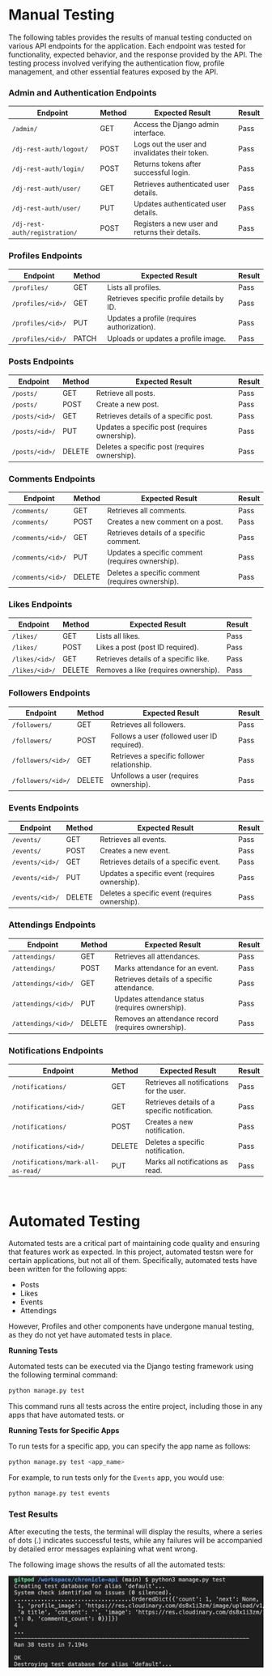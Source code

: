 # Manual Testing

The following tables provides the results of manual testing conducted on various API endpoints for the application. Each endpoint was tested for functionality, expected behavior, and the response provided by the API. The testing process involved verifying the authentication flow, profile management, and other essential features exposed by the API.

### Admin and Authentication Endpoints

| Endpoint | Method | Expected Result | Result | 
|----------|--------|-----------------|--------|
| `/admin/` | GET | Access the Django admin interface. | Pass |
| `/dj-rest-auth/logout/` | POST | Logs out the user and invalidates their token. | Pass |
| `/dj-rest-auth/login/` | POST | Returns tokens after successful login.  | Pass |
| `/dj-rest-auth/user/` | GET | Retrieves authenticated user details.   | Pass |
| `/dj-rest-auth/user/` | PUT | Updates authenticated user details.   | Pass |
| `/dj-rest-auth/registration/` | POST | Registers a new user and returns their details.  | Pass |

### Profiles Endpoints

| Endpoint | Method | Expected Result | Result | 
|----------|--------|-----------------|--------|
| `/profiles/` | GET | Lists all profiles. | Pass |
| `/profiles/<id>/` | GET | Retrieves specific profile details by ID. | Pass |
| `/profiles/<id>/` | PUT | Updates a profile (requires authorization). | Pass |
| `/profiles/<id>/` | PATCH | Uploads or updates a profile image. | Pass |

### Posts Endpoints 

| Endpoint | Method | Expected Result | Result | 
|----------|--------|-----------------|--------|
| `/posts/` | GET | Retrieve all posts. | Pass |
| `/posts/` | POST | Create a new post. | Pass |
| `/posts/<id>/` | GET | Retrieves details of a specific post. | Pass |
| `/posts/<id>/` | PUT | Updates a specific post (requires ownership). | Pass |
| `/posts/<id>/` | DELETE | Deletes a specific post (requires ownership). | Pass |

### Comments Endpoints 

| Endpoint | Method | Expected Result | Result | 
|----------|--------|-----------------|--------|
| `/comments/` | GET | Retrieves all comments. | Pass |
| `/comments/` | POST | Creates a new comment on a post. | Pass |
| `/comments/<id>/` | GET | Retrieves details of a specific comment. | Pass |
| `/comments/<id>/` | PUT | Updates a specific comment (requires ownership). | Pass |
| `/comments/<id>/` | DELETE | Deletes a specific comment (requires ownership). | Pass |

### Likes Endpoints 

| Endpoint | Method | Expected Result | Result | 
|----------|--------|-----------------|--------|
| `/likes/` | GET | Lists all likes. | Pass |
| `/likes/` | POST | Likes a post (post ID required). | Pass |
| `/likes/<id>/` | GET | Retrieves details of a specific like. | Pass |
| `/likes/<id>/` | DELETE | Removes a like (requires ownership). | Pass |

### Followers Endpoints

| Endpoint | Method | Expected Result | Result | 
|----------|--------|-----------------|--------|
| `/followers/` | GET | Retrieves all followers. | Pass |
| `/followers/` | POST | Follows a user (followed user ID required). | Pass |
| `/followers/<id>/` | GET | Retrieves a specific follower relationship. | Pass |
| `/followers/<id>/` | DELETE | Unfollows a user (requires ownership). | Pass |

### Events Endpoints

| Endpoint | Method | Expected Result | Result | 
|----------|--------|-----------------|--------|
| `/events/` | GET | Retrieves all events. | Pass |
| `/events/` | POST | Creates a new event. | Pass |
| `/events/<id>/` | GET | Retrieves details of a specific event. | Pass |
| `/events/<id>/` | PUT | Updates a specific event (requires ownership). | Pass |
| `/events/<id>/` | DELETE | Deletes a specific event (requires ownership). | Pass |

### Attendings Endpoints

| Endpoint | Method | Expected Result | Result | 
|----------|--------|-----------------|--------|
| `/attendings/` | GET | Retrieves all attendances. | Pass |
| `/attendings/` | POST | Marks attendance for an event. | Pass |
| `/attendings/<id>/` | GET | Retrieves details of a specific attendance. | Pass |
| `/attendings/<id>/` | PUT | Updates attendance status (requires ownership). | Pass |
| `/attendings/<id>/` | DELETE | Removes an attendance record (requires ownership). | Pass |

### Notifications Endpoints

| Endpoint | Method | Expected Result | Result | 
|----------|--------|-----------------|--------|
| `/notifications/` | GET | Retrieves all notifications for the user. | Pass |
| `/notifications/<id>/` | GET | Retrieves details of a specific notification. | Pass |
| `/notifications/` | POST | Creates a new notification. | Pass |
| `/notifications/<id>/` | DELETE | Deletes a specific notification. | Pass |
| `/notifications/mark-all-as-read/` | PUT  | Marks all notifications as read. | Pass |

<br>

# Automated Testing 

Automated tests are a critical part of maintaining code quality and ensuring that features work as expected. In this project, automated testsn were for certain applications, but not all of them. Specifically, automated tests have been written for the following apps:

- Posts
- Likes
- Events
- Attendings

However, Profiles and other components have undergone manual testing, as they do not yet have automated tests in place.

**Running Tests**

Automated tests can be executed via the Django testing framework using the following terminal command:

```bash
python manage.py test
```

This command runs all tests across the entire project, including those in any apps that have automated tests.
or 

**Running Tests for Specific Apps**

To run tests for a specific app, you can specify the app name as follows:

```bash
python manage.py test <app_name>
```

For example, to run tests only for the `Events` app, you would use:

```bash
python manage.py test events
```

### Test Results
After executing the tests, the terminal will display the results, where a series of dots (.) indicates successful tests, while any failures will be accompanied by detailed error messages explaining what went wrong.

The following image shows the results of all the automated tests:

![Automated Testing](documentation/testing/autotesting.png)
